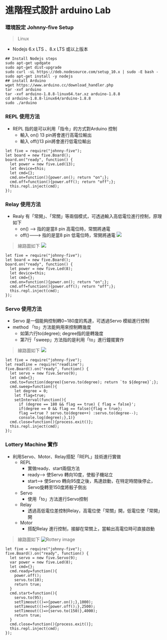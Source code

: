 # 進階程式設計 arduino Lab 
### 環境設定 Johnny-five Setup
> Linux
* Nodejs 6.x LTS 、8.x LTS 或以上版本
```shell=
## Install Nodejs steps
sudo apt-get updgate
sudo apt-get dist-upgrade
sudo curl -sL https://deb.nodesource.com/setup_10.x | sudo -E bash -
sudo apt-get install -y nodejs
## install Arduino
wget https://www.arduino.cc/download_handler.php
tar -xvf arduino
tar -xvf arduino-1.8.8-linux64.tar.xz arduino-1.8.8
cd arduino-1.8.8-linux64/arduino-1.8.8
sudo ./arduino
```
### REPL 使用方法
* REPL 指的是可以利用「指令」的方式對Arduino 控制
    * 輸入 on() 13 pin將會進行高電位輸出
    * 輸入 off()13 pin將會進行低電位輸出
````js=
let five = require("johnny-five");
let board = new five.Board();
board.on("ready", function() {
  let power = new five.Led(13);
  let device=this;
  let cmd={};
  cmd.on=function(){power.on(); return "on";};
  cmd.off=function(){power.off(); return "off";};
  this.repl.inject(cmd);
});
````
### Relay 使用方法
* Realy 有「常開」、「常關」等兩個模式，可透過輸入高低電位進行控制，原理如下
    * on() --> 指的是當8 pin 高電位時，常關將通電
    * off()---> 指的是當8 pin 低電位時，常開將通電
![](https://i.imgur.com/1bAx4zJ.png)

> 線路圖如下
> ![](https://i.imgur.com/wIeNsTi.png)

````js= 
let five = require("johnny-five");
let board = new five.Board();
board.on("ready", function() {
  let power = new five.Led(8);
  let device=this;
  let cmd={};
  cmd.on=function(){power.on(); return "on";};
  cmd.off=function(){power.off(); return "off";};
  this.repl.inject(cmd);
});
````
### Servo 使用方法
* Servo 是一個能夠控制轉0~180度的馬達，可透過Servo 模組進行控制
* method 「to」方法能夠用來控制轉幾度
    * 如第六行to(degree); degree指的是轉幾度
    * 第7行「sweep」方法指的是利用「to」進行鐘擺實作 
> 線路圖如下
> ![](https://i.imgur.com/86hgXRw.png)
````js=
let five = require("johnny-five");
let readline = require("readline");
five.Board().on("ready", function() {
  let servo = new five.Servo(9);
  let cmd={};
  cmd.to=function(degree){servo.to(degree); return `to ${degree}`;};
  cmd.sweep=function(){
    let degree = 0;
    let flag=true;
    setInterval(function(){
      if (degree == 180 && flag == true) { flag = false}';
      if(degree == 0 && flag == false){flag = true};
      flag ==true ? servo.to(degree++) :servo.to(degree--);
      console.log(degree);},1)}
  cmd.close=function(){process.exit()};
  this.repl.inject(cmd);
});
````
### Lottery Machine 實作
* 利用Servo、Motor、Relay搭配「REPL」技術進行實做
    * REPL
        * 實做ready、start兩個方法
        * ready--> 使Servo 轉向10度，使骰子機站立
        * start--> 使Servo 轉向95度之後，馬達啟動，在特定時間後停止，Servo旋轉至150度將骰子倒出
    * Servo
        * 使用「to」方法進行Servo控制
    * Relay
        * 透過高低電位差控制Relay，高電位使「常關」開，低電位使「常開」開
    * Motor
        * 搭配Relay 進行控制，接腳在常關上，當輸出高電位時可直接啟動
> 線路圖如下
![Rottery image](https://i.imgur.com/s1jUrrv.png)
````js=
let five = require("johnny-five");
five.Board().on("ready", function() {
  let servo = new five.Servo(9);
  var power = new five.Led(8);
  let cmd={};
  cmd.ready=function(){
    power.off();
    servo.to(10);
    return true;
  }
  cmd.start=function(){
    servo.to(95);
    setTimeout(()=>{power.on();},1000);
    setTimeout(()=>{power.off();},2500);
    setTimeout(()=>{servo.to(150)},4000);
    return true;
  }
  cmd.close=function(){process.exit()};
  this.repl.inject(cmd);
});
`````
